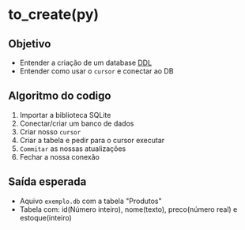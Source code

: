 # to_create(py)

## Objetivo

- Entender a criação de um database [DDL](../README.md#ddl)
- Entender como usar o `cursor` e conectar ao DB

## Algoritmo do codigo

1. Importar a biblioteca SQLite
2. Conectar/criar um banco de dados
3. Criar nosso `cursor`
4. Criar a tabela e pedir para o cursor executar
5. `Commitar` as nossas atualizações
6. Fechar a nossa conexão

## Saída esperada

- Aquivo `exemplo.db` com a tabela "Produtos"
- Tabela com: id(Número inteiro), nome(texto), preco(número real) e estoque(inteiro)
